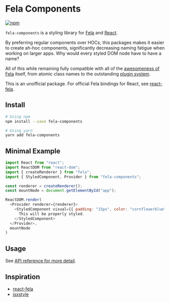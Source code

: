 # Fela Components

[![npm](https://img.shields.io/npm/v/fela-components.svg)](https://www.npmjs.com/package/fela-components)

`fela-components` is a styling library for [Fela](fela.js.org) and [React](https://facebook.github.io/react/).

By preferring regular components over HOCs, this packages makes it easier to create ah-hoc components, significantly decreasing naming fatigue when working on larger apps. Why would every styled DOM node have to have a name?

All of this while remaining fully compatible with all of the [awesomeness of Fela](http://fela.js.org/docs/introduction/Benefits.html) itself, from atomic class names to the outstanding [plugin system](http://fela.js.org/docs/advanced/Plugins.html).

This is an unofficial package. For official Fela bindings for React, see [react-fela](https://www.npmjs.com/package/react-fela).

## Install

```sh
# Using npm
npm install --save fela-components

# Using yarn
yarn add fela-components
```

## Minimal Example

```js
import React from "react";
import ReactDOM from "react-dom";
import { createRenderer } from "fela";
import { StyledComponent, Provider } from "fela-components";

const renderer = createRenderer();
const mountNode = document.getElementById("app");

ReactDOM.render(
  <Provider renderer={renderer}>
    <StyledComponent visual={{ padding: "15px", color: "cornflowerblue" }}>
      This will be properly styled.
    </StyledComponent>
  </Provider>,
  mountNode
)
```

## Usage

See [API reference for more detail](./docs/api-reference.md).


## Inspiration

- [react-fela](https://www.npmjs.com/package/react-fela)
- [jsxstyle](https://www.npmjs.com/package/jsxstyle)
